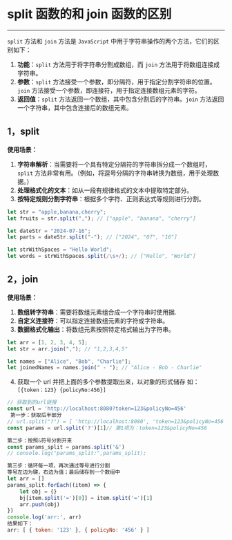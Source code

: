 # split 函数的和 join 函数的区别

---

`split` 方法和 `join` 方法是 `JavaScript` 中用于字符串操作的两个方法，它们的区别如下：

1. **功能**：`split` 方法用于将字符串分割成数组，而 `join` 方法用于将数组连接成字符串。
2. **参数**：`split` 方法接受一个参数，即分隔符，用于指定分割字符串的位置。`join` 方法接受一个参数，即连接符，用于指定连接数组元素的字符。
3. **返回值**：`split` 方法返回一个数组，其中包含分割后的字符串。`join` 方法返回一个字符串，其中包含连接后的数组元素。

## 1，split

**使用场景：**

1. **字符串解析**：当需要将一个具有特定分隔符的字符串拆分成一个数组时，`split` 方法非常有用。（例如，将逗号分隔的字符串转换为数组，用于处理数据。）
2. **处理格式化的文本**：如从一段有规律格式的文本中提取特定部分。
3. **按特定规则分割字符串**：根据多个字符、正则表达式等规则进行分割。

```js
let str = "apple,banana,cherry";
let fruits = str.split(","); // ["apple", "banana", "cherry"]

let dateStr = "2024-07-16";
let parts = dateStr.split("-"); // ["2024", "07", "16"]

let strWithSpaces = "Hello World";
let words = strWithSpaces.split(/\s+/); // ["Hello", "World"]
```

## 2，join

**使用场景：**

1. **数组转字符串**：需要将数组元素组合成一个字符串时使用据.
2. **自定义连接符**：可以指定连接数组元素的字符或字符串。
3. **数据格式化输出**：将数组元素按照特定格式输出为字符串。

```js
let arr = [1, 2, 3, 4, 5];
let str = arr.join(","); // "1,2,3,4,5"

let names = ["Alice", "Bob", "Charlie"];
let joinedNames = names.join(" - "); // "Alice - Bob - Charlie"
```

4. 获取一个 url 并把上面的多个参数提取出来，以对象的形式储存 如：` [{token：123} {policyNo:456}]`

```js
// 获取到的url链接
const url = 'http://localhost:8080?token=123&policyNo=456'
 第一步：获取后半部分
// url.split("?") = [ 'http://localhost:8080', 'token=123&policyNo=456' ]   要取第1项
const params = url.split('?')[1]// 第1项为：token=123&policyNo=456

第二步：按照&符号分割开来
const params_split = params.split('&')
// console.log("params_split:",params_split);

第三步：循环每一项，再次通过等号进行分割
等号左边为键，右边为值；最后储存到一个数组中
let arr = []
params_split.forEach((item) => {
    let obj = {}
    bj[item.split('=')[0]] = item.split('=')[1]
    arr.push(obj)
})
console.log('arr:', arr)
结果如下：
arr: [ { token: '123' }, { policyNo: '456' } ]


```
